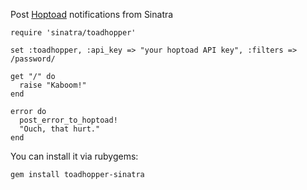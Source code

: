 Post [Hoptoad](http://www.hoptoadapp.com/) notifications from Sinatra

    require 'sinatra/toadhopper'
    
    set :toadhopper, :api_key => "your hoptoad API key", :filters => /password/
    
    get "/" do
      raise "Kaboom!"
    end
    
    error do
      post_error_to_hoptoad!
      "Ouch, that hurt."
    end

You can install it via rubygems:

    gem install toadhopper-sinatra

